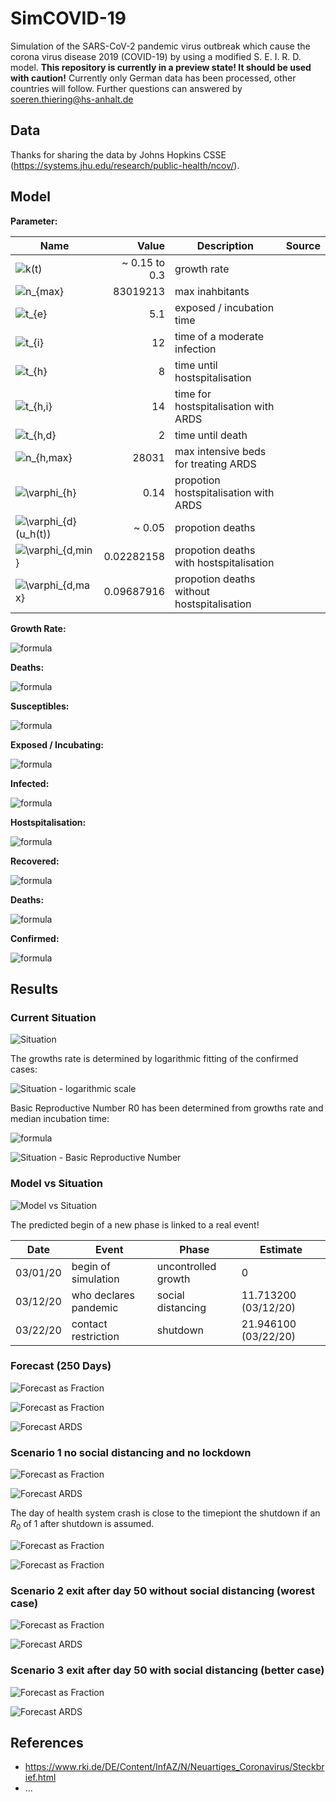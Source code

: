 # SimCOVID-19

Simulation of the SARS-CoV-2 pandemic virus outbreak which cause the corona virus disease 2019 (COVID-19) by using a modified S. E. I. R. D. model.
**This repository is currently in a preview state! It should be used with caution!** Currently only German data has been processed, other countries will follow. Further questions can answered by <soeren.thiering@hs-anhalt.de>

## Data

Thanks for sharing the data by Johns Hopkins CSSE (<https://systems.jhu.edu/research/public-health/ncov/>).

## Model

**Parameter:**

| Name                                                                                                            |         Value | Description                                | Source |
|-----------------------------------------------------------------------------------------------------------------|--------------:|--------------------------------------------|--------|
| ![$k(t)$](https://render.githubusercontent.com/render/math?math=%24k(t)%24)                                     | ~ 0.15 to 0.3 | growth rate                                |        |
| ![$n_{max}$](https://render.githubusercontent.com/render/math?math=%24n_%7Bmax%7D%24)                           |      83019213 | max inahbitants                            |        |
| ![$t_{e}$](https://render.githubusercontent.com/render/math?math=%24t_%7Be%7D%24)                               |           5.1 | exposed / incubation time                  |        |
| ![$t_{i}$](https://render.githubusercontent.com/render/math?math=%24t_%7Bi%7D%24)                               |            12 | time of a moderate  infection              |        |
| ![$t_{h}$](https://render.githubusercontent.com/render/math?math=%24t_%7Bh%7D%24)                               |             8 | time until hostspitalisation               |        |
| ![$t_{h,i}$](https://render.githubusercontent.com/render/math?math=%24t_%7Bh%2Ci%7D%24)                         |            14 | time for hostspitalisation with ARDS       |        |
| ![$t_{h,d}$](https://render.githubusercontent.com/render/math?math=%24t_%7Bh%2Cd%7D%24)                         |             2 | time until death                           |        |
| ![$n_{h,max}$](https://render.githubusercontent.com/render/math?math=%24n_%7Bh%2Cmax%7D%24)                     |         28031 | max intensive beds for treating ARDS       |        |
| ![$\varphi_{h}$](https://render.githubusercontent.com/render/math?math=%24%5Cvarphi_%7Bh%7D%24)                 |          0.14 | propotion hostspitalisation with ARDS      |        |
| ![$\varphi_{d}(u_h(t))$](https://render.githubusercontent.com/render/math?math=%24%5Cvarphi_%7Bd%7D(u_h(t))%24) |        ~ 0.05 | propotion deaths                           |        |
| ![$\varphi_{d,min}$](https://render.githubusercontent.com/render/math?math=%24%5Cvarphi_%7Bd%2Cmin%7D%24)       |    0.02282158 | propotion deaths with hostspitalisation    |        |
| ![$\varphi_{d,max}$](https://render.githubusercontent.com/render/math?math=%24%5Cvarphi_%7Bd%2Cmax%7D%24)       |    0.09687916 | propotion deaths without hostspitalisation |        |

**Growth Rate:**

![formula](https://render.githubusercontent.com/render/math?math=k(t)%20%3D%20%20%20%5Cbegin%7Bcases%7D%20%20%20%20%20k_%7Bi%2B1%7D%20%20%20%20%20%26%20%5Cquad%20%5Ctext%7B%20if%20%7D%20t%20%3E%20t_%7Bk%2Cn%2B1%7D%20%5C%5C%20%20%20%20%20k_%7Bi%2B1%7D%20%20%20%20%20%26%20%5Cquad%20%5Ctext%7B%20if%20%7D%20t%20%3E%20t_%7Bk%2Cn%7D%20%5Cwedge%20t%20%5Cleq%20t_%7Bk%2Cn%2B1%7D%20%5C%5C%20%20%20%20%20%5Ccdots%20%20%20%20%20%20%26%20%5Cquad%20%5C%5C%20%20%20%20%20k_%7B1%7D%20%20%20%20%20%20%20%26%20%5Cquad%20%5Ctext%7B%20if%20%7D%20t%20%3E%20t_%7Bk%2C1%7D%20%5Cwedge%20t%20%5Cleq%20t_%7Bk%2C2%7D%20%20%20%5Cend%7Bcases%7D)

**Deaths:**

![formula](https://render.githubusercontent.com/render/math?math=%5Cvarphi_%7Bd%7D(u_h(t))%20%20%5Cbegin%7Bcases%7D%20%20%5Cvarphi_%7Bd%2Cmin%7D%20%5Ccfrac%20%7B1-u_h(t)%7D%20%7Bn_%7Bh%2Cmax%7D%7D%20%2B%20%5Cvarphi_%7Bd%2Cmax%7D%20%5Ccfrac%20%7Bu_h(t)%7D%20%7Bn_%7Bh%2Cmax%7D%7D%20%26%20%5Cquad%20%5Ctext%7B%20if%20%7D%20%5Ccfrac%20%7Bu_h(t)%7D%20%7Bn_%7Bh%2Cmax%7D%7D%20%3C%201%20%5C%5C%20%20%5Cvarphi_%7Bd%2Cmax%7D%20%26%20%5Cquad%20%5Ctext%7B%20if%20%7D%20%5Ccfrac%20%7Bu_h(t)%7D%20%7Bn_%7Bh%2Cmax%7D%7D%20%5Cgeq%201%20%5C%5C%20%20%5Cend%7Bcases%7D)

**Susceptibles:**

![formula](https://render.githubusercontent.com/render/math?math=%5Ccfrac%7Bdu_7(t)%7D%20%7Bdt%7D%20%3D%20-%20k(t)%20%5Ccfrac%7Bu_7(t)%7D%20%7Bn_%7Bmax%7D%7D%20u_7(t))

**Exposed / Incubating:**

![formula](https://render.githubusercontent.com/render/math?math=%5Ccfrac%7Bdu_6(t)%7D%20%7Bdt%7D%20%20%3D%20%20%20%20%20%2B%20k(t)%20%5Ccfrac%7Bu_7(t)%7D%20%7Bn_%7Bmax%7D%7D%20u_6(t)%20%20%20%20%20-%20k(t-t_e)%20%5Ccfrac%7Bu_7(t-t_e)%7D%20%7Bn_%7Bmax%7D%7D%20u_6(t-t_e))

**Infected:**

![formula](https://render.githubusercontent.com/render/math?math=%5Ccfrac%7Bdu_5(t)%7D%20%7Bdt%7D%20%20%3D%20%20%20%20%20%2B%20k(t-t_e)%20%5Ccfrac%7Bu_7(t-t_e)%7D%20%7Bn_%7Bmax%7D%7D%20u_6(t-t_e)%20%20%20%20%20-%20k(t-t_e-t_i)%20%5Ccfrac%7Bu_7(t-t_e-t_i)%7D%20%7Bn_%7Bmax%7D%7D%20u_6(t-t_e-t_i)%20(1-%5Cvarphi_%7Bh%7D)%20%20%20%20%20-%20k(t-t_e-t_h)%20%5Ccfrac%7Bu_7(t-t_e-t_h)%7D%20%7Bn_%7Bmax%7D%7D%20u_6(t-t_e-t_h)%20(%5Cvarphi_%7Bh%7D))

**Hostspitalisation:**

![formula](https://render.githubusercontent.com/render/math?math=%5Ccfrac%7Bdu_4(t)%7D%20%7Bdt%7D%20%20%3D%20%20%20%20%20%2B%20k(t-t_e-t_h)%20%5Ccfrac%7Bu_7(t-t_e-t_h)%7D%20%7Bn_%7Bmax%7D%7D%20u_6(t-t_e-t_h)%20(%5Cvarphi_%7Bh%7D)%20%20%20%20%20-%20k(t-t_e-t_h-t_%7Bh%2Ci%7D)%20%5Ccfrac%7Bu_7(t-t_e-t_h-t_%7Bh%2Ci%7D)%7D%20%7Bn_%7Bmax%7D%7D%20u_6(t-t_e-t_h-t_%7Bh%2Ci%7D)%20(%5Cvarphi_%7Bh%7D-%5Cvarphi_%7Bd%7D(u_4(t-t_%7Bh%2Ci%7D%2Bt%7Bh%2Cd%7D)))%20%20%20%20%20-%20k(t-t_e-t_h-t_%7Bh%2Cd%7D)%20%5Ccfrac%7Bu_7(t-t_e-t_h-t_%7Bh%2Cd%7D)%7D%20%7Bn_%7Bmax%7D%7D%20u_6(t-t_e-t_h-t_%7Bh%2Cd%7D)%20%5Cvarphi_%7Bd%7D(u_4(t)))

**Recovered:**

![formula](https://render.githubusercontent.com/render/math?math=%5Ccfrac%7Bdu_3(t)%7D%20%7Bdt%7D%20%20%3D%20%20%20%20%20%2B%20k(t-t_e-t_i)%20%5Ccfrac%7Bu_7(t-t_e-t_i)%7D%20%7Bn_%7Bmax%7D%7D%20u_6(t-t_e-t_i)%20(1-%5Cvarphi_%7Bh%7D)%20%20%20%20%20%2B%20k(t-t_e-t_h-t_%7Bh%2Ci%7D)%20%5Ccfrac%7Bu_7(t-t_e-t_h-t_%7Bh%2Ci%7D)%7D%20%7Bn_%7Bmax%7D%7D%20u_6(t-t_e-t_h-t_%7Bh%2Ci%7D)%20(%5Cvarphi_%7Bh%7D-%5Cvarphi_%7Bd%7D(u_4(t-t_%7Bh%2Ci%7D%2Bt%7Bh%2Cd%7D))))

**Deaths:**

![formula](https://render.githubusercontent.com/render/math?math=%5Ccfrac%7Bdu_2(t)%7D%20%7Bdt%7D%20%20%3D%20%20%20%20%20%2B%20k(t-t_e-t_h-t_%7Bh%2Cd%7D)%20%5Ccfrac%7Bu_7(t-t_e-t_h-t_%7Bh%2Cd%7D)%7D%20%7Bn_%7Bmax%7D%7D%20u_6(t-t_e-t_h-t_%7Bh%2Cd%7D)%20%5Cvarphi_%7Bd%7D(u_4(t)))

**Confirmed:**

![formula](https://render.githubusercontent.com/render/math?math=%5Ccfrac%7Bdu_1(t)%7D%20%7Bdt%7D%20%20%3D%20%20%20%20%20%2B%20%5Ccfrac%7Bdu_2(t)%7D%20%7Bdt%7D%20%20%20%20%20%2B%20%5Ccfrac%7Bdu_3(t)%7D%20%7Bdt%7D%20%20%20%20%20%2B%20%5Ccfrac%7Bdu_4(t)%7D%20%7Bdt%7D%20%20%20%20%20%2B%20%5Ccfrac%7Bdu_5(t)%7D%20%7Bdt%7D)

## Results

### Current Situation

![Situation](Situation-1.png)

The growths rate is determined by logarithmic fitting of the confirmed cases:

![Situation - logarithmic scale](Situation-2.png)

Basic Reproductive Number R0 has been determined from growths rate and median incubation time:

![formula](https://render.githubusercontent.com/render/math?math=R_0%20%3D%20e%5E%7Bk%20%20t_e%7D)

![Situation - Basic Reproductive Number](Situation-3.png)

### Model vs Situation

![Model vs Situation](Model_vs_Situation-1.png)

The predicted begin of a new phase is linked to a real event!

|   Date   |         Event         |        Phase        |       Estimate       |
|----------|-----------------------|---------------------|----------------------|
| 03/01/20 | begin of simulation   | uncontrolled growth |                    0 |
| 03/12/20 | who declares pandemic | social distancing   | 11.713200 (03/12/20) |
| 03/22/20 | contact restriction   | shutdown            | 21.946100 (03/22/20) |

### Forecast (250 Days)

![Forecast as Fraction](Forecast-1.png)

![Forecast as Fraction](Forecast-2.png)

![Forecast ARDS](Forecast-ARDS-2.png)

### Scenario 1 no social distancing and no lockdown

![Forecast as Fraction](Forecast-2-scenario-1.png)

![Forecast ARDS](Forecast-ARDS-2-scenario-1.png)

The day of health system crash is close to the timepiont the shutdown if an $R_0$ of 1 after shutdown is assumed.

![Forecast as Fraction](Forecast-ARDS-3.png)

![Forecast as Fraction](Forecast-ARDS-4.png)

### Scenario 2 exit after day 50 without social distancing (worest case)

![Forecast as Fraction](Forecast-2-scenario-2.png)

![Forecast ARDS](Forecast-ARDS-2-scenario-2.png)

### Scenario 3 exit after day 50 with social distancing (better case)

![Forecast as Fraction](Forecast-2-scenario-3.png)

![Forecast ARDS](Forecast-ARDS-2-scenario-3.png)

## References

* <https://www.rki.de/DE/Content/InfAZ/N/Neuartiges_Coronavirus/Steckbrief.html>
* ...
